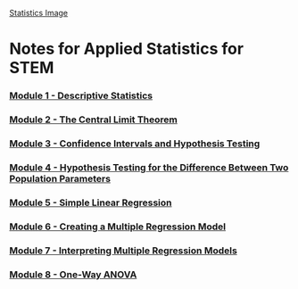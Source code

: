 [Statistics Image](https://wallpapercave.com/wp/wp3098918.jpg)
# Notes for Applied Statistics for STEM

### [Module 1 - Descriptive Statistics](/Descriptive_Statistics/README.md)
### [Module 2 - The Central Limit Theorem](/The_Central_Limit_Theorem/README.md)
### [Module 3 - Confidence Intervals and Hypothesis Testing](/Confidence_Intervals_and_Hypothesis_Testing/README.md)
### [Module 4 - Hypothesis Testing for the Difference Between Two Population Parameters](/Hypothesis_Testing_for_the_Difference_Between_Two_Population_Parameters/README.md)
### [Module 5 - Simple Linear Regression](/Simple_Linear_Regression/README.md)
### [Module 6 - Creating a Multiple Regression Model](/Creating_a_Multiple_Regression_Model/README.md)
### [Module 7 - Interpreting Multiple Regression Models](/Interpreting_Multiple_Regression_Models/README.md)
### [Module 8 - One-Way ANOVA](/One-Way_ANOVA/README.md)
